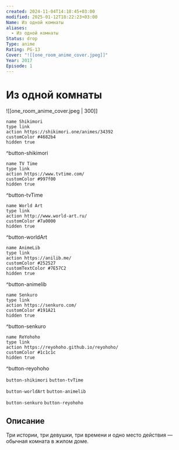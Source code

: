 ```yaml
---
created: 2024-11-04T14:18:45+03:00
modified: 2025-01-12T18:22:23+03:00
Name: Из одной комнаты
aliases:
  - Из одной комнаты
Status: drop
Type: anime
Rating: PG-13
Cover: "![[one_room_anime_cover.jpeg]]"
Year: 2017
Episode: 1
---
```


# Из одной комнаты

![[one_room_anime_cover.jpeg | 300]]

```button
name Shikimori
type link
action https://shikimori.one/animes/34392
customColor #4682b4
hidden true
```
^button-shikimori

```button
name TV Time
type link
action https://www.tvtime.com/
customColor #997f00
hidden true
```
^button-tvTime

```button
name World Art
type link
action http://www.world-art.ru/
customColor #7a0000
hidden true
```
^button-worldArt

```button
name AnimeLib
type link
action https://anilib.me/
customColor #252527
customTextColor #7E57C2
hidden true
```
^button-animelib

```button
name Senkuro
type link
action https://senkuro.com/
customColor #191A21
hidden true
```
^button-senkuro

```button
name ReYohoho
type link
action https://reyohoho.github.io/reyohoho/
customColor #1c1c1c
hidden true
```
^button-reyohoho

`button-shikimori` `button-tvTime`

`button-worldArt` `button-animelib`

`button-senkuro` `button-reyohoho`

## Описание

Три истории, три девушки, три времени и одно место действия — обычная комната в жилом доме.
